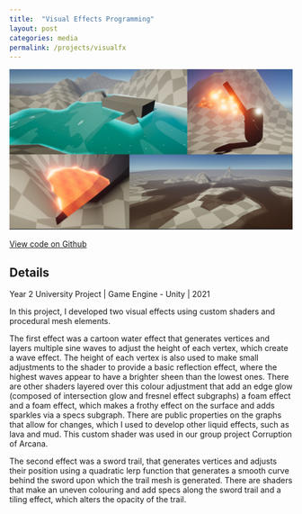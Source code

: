 ```yaml
---
title:  "Visual Effects Programming"
layout: post
categories: media
permalink: /projects/visualfx
---
```


![Graphics Image](https://raw.githubusercontent.com/andrewscott02/andrewscott02.github.io/master/_posts/Images/GraphicsImages.png)


[View code on Github](https://github.com/andrewscott02/Graphics-Programming)

## Details

Year 2 University Project | Game Engine - Unity | 2021

<p>
  In this project, I developed two visual effects using custom shaders and procedural mesh elements.

  The first effect was a cartoon water effect that generates vertices and layers multiple sine waves to adjust the height of each vertex, which create a wave effect. The height of each vertex is also used to make small adjustments to the shader to provide a basic reflection effect, where the highest waves appear to have a brighter sheen than the lowest ones. There are other shaders layered over this colour adjustment that add an edge glow (composed of intersection glow and fresnel effect subgraphs) a foam effect and a foam effect, which makes a frothy effect on the surface and adds sparkles via a specs subgraph. There are public properties on the graphs that allow for changes, which I used to develop other liquid effects, such as lava and mud. This custom shader was used in our group project Corruption of Arcana.

  The second effect was a sword trail, that generates vertices and adjusts their position using a quadratic lerp function that generates a smooth curve behind the sword upon which the trail mesh is generated. There are shaders that make an uneven colouring and add specs along the sword trail and a tiling effect, which alters the opacity of the trail.
</p>
